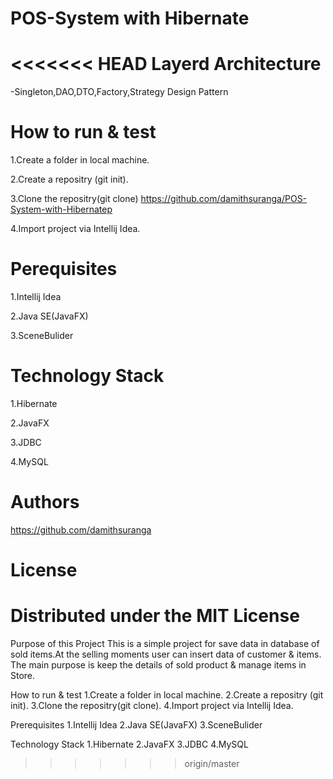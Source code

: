 POS-System with Hibernate
=====

<<<<<<< HEAD
Layerd Architecture
====

-Singleton,DAO,DTO,Factory,Strategy Design Pattern

How to run & test 
========
 
1.Create a folder in local machine.

2.Create a repositry (git init).

3.Clone the repositry(git clone)
https://github.com/damithsuranga/POS-System-with-Hibernatep

4.Import project via Intellij Idea.

Perequisites
=====

1.Intellij Idea

2.Java SE(JavaFX)

3.SceneBulider

Technology Stack
==============

1.Hibernate

2.JavaFX

3.JDBC

4.MySQL

Authors
=============

https://github.com/damithsuranga

License
========

Distributed under the MIT License
=======
Purpose of this Project
This is a simple project for save data in database of sold items.At the selling moments user can insert data of customer & items.
The main purpose is keep the details of sold product & manage items in Store.

How to run & test 
1.Create a folder in local machine.
2.Create a repositry (git init).
3.Clone the repositry(git clone).
4.Import project via Intellij Idea.

Prerequisites
1.Intellij Idea
2.Java SE(JavaFX)
3.SceneBulider

Technology Stack
1.Hibernate
2.JavaFX
3.JDBC
4.MySQL
>>>>>>> origin/master

